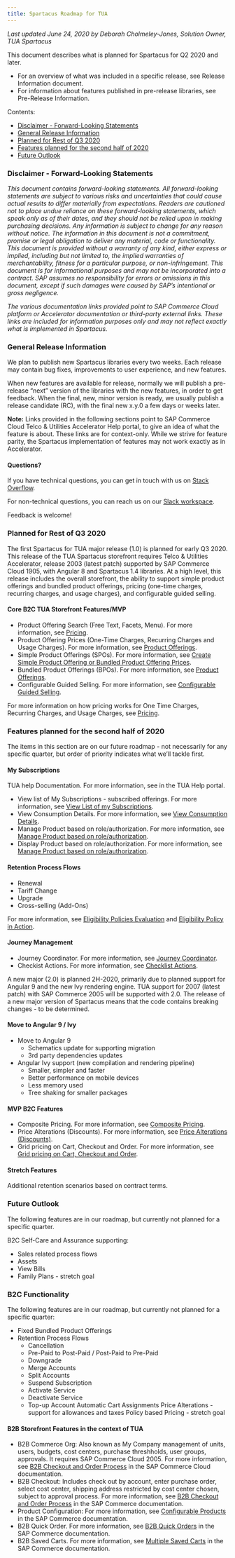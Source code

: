 ```yaml
---
title: Spartacus Roadmap for TUA
---
```


*Last updated June 24, 2020 by Deborah Cholmeley-Jones, Solution Owner, TUA Spartacus*

This document describes what is planned for Spartacus for Q2 2020 and later.

- For an overview of what was included in a specific release, see Release Information document.
- For information about features published in pre-release libraries, see Pre-Release Information.  

Contents: 
- [Disclaimer - Forward-Looking Statements](#disclaimer---forward-looking-statements)
- [General Release Information](#general-release-information)
- [Planned for Rest of Q3 2020](#planned-for-rest-of-q3-2020)
- [Features planned for the second half of 2020](#features-planned-for-the-second-half-of-2020)
- [Future Outlook](#future-outlook)


### Disclaimer - Forward-Looking Statements

*This document contains forward-looking statements. All forward-looking statements are subject to various risks and uncertainties that could cause actual results to differ materially from expectations. Readers are cautioned not to place undue reliance on these forward-looking statements, which speak only as of their dates, and they should not be relied upon in making purchasing decisions. Any information is subject to change for any reason without notice. The information in this document is not a commitment, promise or legal obligation to deliver any material, code or functionality.  This document is provided without a warranty of any kind, either express or implied, including but not limited to, the implied warranties of merchantability, fitness for a particular purpose, or non-infringement. This document is for informational purposes and may not be incorporated into a contract. SAP assumes no responsibility for errors or omissions in this document, except if such damages were caused by SAP’s intentional or gross negligence.*

*The various documentation links provided point to SAP Commerce Cloud platform or Accelerator documentation or third-party external links. These links are included for information purposes only and may not reflect exactly what is implemented in Spartacus.*

### General Release Information

We plan to publish new Spartacus libraries every two weeks. Each release may contain bug fixes, improvements to user experience, and new features.

When new features are available for release, normally we will publish a pre-release “next” version of the libraries with the new features, in order to get feedback. When the final, new, minor version is ready, we usually publish a release candidate (RC), with the final new x.y.0 a few days or weeks later.

**Note:** Links provided in the following sections point to SAP Commerce Cloud Telco & Utilities Accelerator Help portal, to give an idea of what the feature is about. These links are for context-only.  While we strive for feature parity, the Spartacus implementation of features may not work exactly as in Accelerator.

#### Questions?

If you have technical questions, you can get in touch with us on [Stack Overflow](https://stackoverflow.com/questions/tagged/spartacus-storefront). 

For non-technical questions, you can reach us on our [Slack workspace](https://join.slack.com/t/spartacus-storefront/shared_invite/enQtNDM1OTI3OTMwNjU5LTg1NGVjZmFkZjQzODc1MzFhMjc3OTZmMzIzYzg0YjMwODJiY2YxYjA5MTE5NjVmN2E5NjMxNjEzMGNlMDRjMjU). 

Feedback is welcome! 

### Planned for Rest of Q3 2020

The first Spartacus for TUA major release (1.0) is planned for early Q3 2020. This release of the TUA Spartacus storefront requires Telco & Utilities Accelerator, release 2003 (latest patch) supported by SAP Commerce Cloud 1905, with Angular 8 and Spartacus 1.4 libraries. At a high level, this release includes the overall storefront, the ability to support simple product offerings and bundled product offerings, pricing (one-time charges, recurring charges, and usage charges), and configurable guided selling.  

#### Core B2C TUA Storefront Features/MVP 

- Product Offering Search (Free Text, Facets, Menu). For more information, see [Pricing](https://help.sap.com/viewer/32f0086927f44c9ab1199f1dab8833cd/2007/en-US/ad4430d10fc3477096752d83f935faf9.html).
- Product Offering Prices (One-Time Charges, Recurring Charges and Usage Charges). For more information, see [Product Offerings](https://help.sap.com/viewer/32f0086927f44c9ab1199f1dab8833cd/2007/en-US/315410098c024e50adf4c43373761936.html).
- Simple Product Offerings (SPOs). For more information, see [Create Simple Product Offering or Bundled Product Offering Prices](https://help.sap.com/viewer/32f0086927f44c9ab1199f1dab8833cd/2007/en-US/48680f49f884453f8596488073046631.html).
- Bundled Product Offerings (BPOs). For more information, see [Product Offerings](https://help.sap.com/viewer/32f0086927f44c9ab1199f1dab8833cd/2007/en-US/315410098c024e50adf4c43373761936.html).
- Configurable Guided Selling. For more information, see [Configurable Guided Selling](https://help.sap.com/viewer/32f0086927f44c9ab1199f1dab8833cd/2007/en-US/fa22e16db2524c0bb9b12c6102ba1b5d.html).

For more information on how pricing works for One Time Charges, Recurring Charges, and Usage Charges, see [Pricing](https://help.sap.com/viewer/32f0086927f44c9ab1199f1dab8833cd/2007/en-US/48680f49f884453f8596488073046631.html).

### Features planned for the second half of 2020

The items in this section are on our future roadmap - not necessarily for any specific quarter, but order of priority indicates what we’ll tackle first.

#### My Subscriptions

TUA help Documentation. For more information, see in the TUA Help portal.

- View list of My Subscriptions - subscribed offerings. For more information, see [View List of my Subscriptions](https://help.sap.com/viewer/32f0086927f44c9ab1199f1dab8833cd/2007/en-US/f488da777e9b49c3882eed1b95efd215.html).
- View Consumption Details. For more information, see [View Consumption Details](https://help.sap.com/viewer/32f0086927f44c9ab1199f1dab8833cd/2007/en-US/ba5f222fb5814829bd74eaf6e6505a9f.html).
- Manage Product based on role/authorization. For more information, see [Manage Product based on role/authorization](https://help.sap.com/viewer/32f0086927f44c9ab1199f1dab8833cd/2007/en-US/1ab69d2074ea4735a68b32b14652d2b9.html).
- Display Product based on role/authorization. For more information, see [Manage Product based on role/authorization](https://help.sap.com/viewer/32f0086927f44c9ab1199f1dab8833cd/2007/en-US/1ab69d2074ea4735a68b32b14652d2b9.html).

#### Retention Process Flows

- Renewal
- Tariff Change
- Upgrade
- Cross-selling (Add-Ons)

For more information, see [Eligibility Policies Evaluation](https://help.sap.com/viewer/32f0086927f44c9ab1199f1dab8833cd/2007/en-US/7a0412703ebd4cd3b5bd0d882c72c202.html) and [Eligibility Policy in Action](https://help.sap.com/viewer/32f0086927f44c9ab1199f1dab8833cd/2007/en-US/341e50fcd20149d68735656c5c1b1fff.html).

#### Journey Management

- Journey Coordinator. For more information, see [Journey Coordinator](https://help.sap.com/viewer/32f0086927f44c9ab1199f1dab8833cd/2007/en-US/39a59f20c92f4a0090c7ef2d007d623c.html).
- Checkist Actions. For more information, see [Checklist Actions](https://help.sap.com/viewer/c762d9007c5c4f38bafbe4788446983e/2007/en-US/9fead1b7969b425fa1c15fb985324b42.html).

A new major (2.0) is planned 2H-2020, primarily due to planned support for Angular 9 and the new Ivy rendering engine.  TUA support for 2007 (latest patch) with SAP Commerce 2005 will be supported with 2.0.  The release of a new major version of Spartacus means that the code contains breaking changes - to be determined.

#### Move to Angular 9 / Ivy

- Move to Angular 9 
    - Schematics update for supporting migration
    - 3rd party dependencies updates
- Angular Ivy support (new compilation and rendering pipeline)
    - Smaller, simpler and faster
    - Better performance on mobile devices
    - Less memory used
    - Tree shaking for smaller packages

#### MVP B2C Features

- Composite Pricing. For more information, see [Composite Pricing](https://help.sap.com/viewer/32f0086927f44c9ab1199f1dab8833cd/2007/en-US/2e0fa8602fff440ba756e1a0a8390ea3.html).
- Price Alterations (Discounts). For more information, see [Price Alterations (Discounts)](https://help.sap.com/viewer/32f0086927f44c9ab1199f1dab8833cd/2007/en-US/61b21155624e4a498632964bc566e1eb.html).
- Grid pricing on Cart, Checkout and Order. For more information, see [Grid pricing on Cart, Checkout and Order](https://help.sap.com/viewer/c762d9007c5c4f38bafbe4788446983e/2007/en-US/91a9faae27bb4a7f8baa46a57078cd61.html).

#### Stretch Features

Additional retention scenarios based on contract terms.

### Future Outlook

The following features are in our roadmap, but currently not planned for a specific quarter.

B2C Self-Care and Assurance supporting:

- Sales related process flows
- Assets
- View Bills
- Family Plans - stretch goal

### B2C Functionality

The following features are in our roadmap, but currently not planned for a specific quarter:

- Fixed Bundled Product Offerings
- Retention Process Flows
    - Cancellation
    - Pre-Paid to Post-Paid / Post-Paid to Pre-Paid
    - Downgrade
    - Merge Accounts
    - Split Accounts
    - Suspend Subscription
    - Activate Service
    - Deactivate Service
    - Top-up Account
Automatic Cart Assignments 
Price Alterations - support for allowances and taxes
Policy based Pricing - stretch goal

#### B2B Storefront Features in the context of TUA 

- B2B Commerce Org: Also known as My Company management of units, users, budgets, cost centers, purchase threshholds, user groups, approvals. It requires SAP Commerce Cloud 2005. For more information, see [B2B Checkout and Order Process](https://help.sap.com/viewer/4c33bf189ab9409e84e589295c36d96e/latest/en-US/8ac2500f8669101493e69e1392b970fd.html) in the SAP Commerce Cloud documentation.
- B2B Checkout: Includes check out by account, enter purchase order, select cost center, shipping address restricted by cost center chosen, subject to approval process. For more information, see [B2B Checkout and Order Process](https://help.sap.com/viewer/4c33bf189ab9409e84e589295c36d96e/2005/en-US/8ac2500f8669101493e69e1392b970fd.html) in the SAP Commerce documentation.
- Product Configuration: For more information, see [Configurable Products](https://help.sap.com/viewer/9d346683b0084da2938be8a285c0c27a/2005/en-US/478f616a46f84d668f8cd42c0259cdf0.html) in the SAP Commerce documentation.
- B2B Quick Order. For more information, see [B2B Quick Orders](https://help.sap.com/viewer/4c33bf189ab9409e84e589295c36d96e/2005/en-US/caf95981aa174660b3faf839a9dddbef.html) in the SAP Commerce documentation.
- B2B Saved Carts. For more information, see [Multiple Saved Carts](https://help.sap.com/viewer/4c33bf189ab9409e84e589295c36d96e/2005/en-US/caf95981aa174660b3faf839a9dddbef.html) in the SAP Commerce documentation.